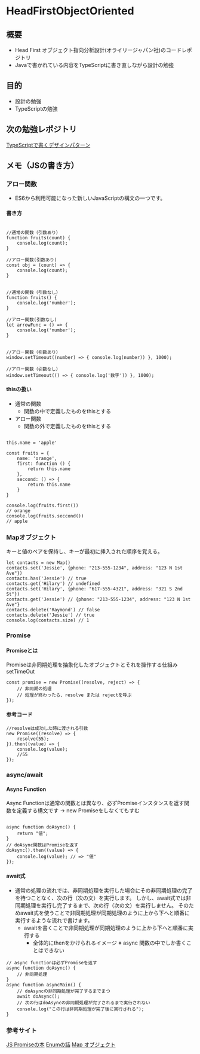# HeadFirstObjectOriented

## 概要
 + Head First オブジェクト指向分析設計(オライリージャパン社)のコードレポジトリ
  + Javaで書かれている内容をTypeScriptに書き直しながら設計の勉強

## 目的
 + 設計の勉強
 + TypeScriptの勉強

## 次の勉強レポジトリ
<a href="https://github.com/Nash-BETA/HeadFirstDesignPatterns">TypeScriptで書くデザインパターン</a>

## メモ（JSの書き方）

### アロー関数
+ ES6から利用可能になった新しいJavaScriptの構文の一つです。

#### 書き方

```

//通常の関数（引数あり）
function fruits(count) {
    console.log(count);
}

//アロー関数(引数あり)
const obj = (count) => {
    console.log(count);
}


//通常の関数（引数なし）
function fruits() {
    console.log('number');
}

//アロー関数(引数なし)
let arrowFunc = () => {
    console.log('number');
}

```

```

//アロー関数（引数あり）
window.setTimeout((number) => { console.log(number)) }, 1000);

//アロー関数（引数なし）
window.setTimeout(() => { console.log('数字')) }, 1000);

```

#### thisの扱い
 + 通常の関数
     + 関数の中で定義したものをthisとする
 + アロー関数
     + 関数の外で定義したものをthisとする

```

this.name = 'apple'

const fruits = {
    name: 'orange',
    first: function () {
        return this.name
    },
    seccond: () => {
        return this.name
    }
}

console.log(fruits.first())
// orange
console.log(fruits.seccond())
// apple

```

### Mapオブジェクト
キーと値のペアを保持し、キーが最初に挿入された順序を覚える。

```
let contacts = new Map()
contacts.set('Jessie', {phone: "213-555-1234", address: "123 N 1st Ave"})
contacts.has('Jessie') // true
contacts.get('Hilary') // undefined
contacts.set('Hilary', {phone: "617-555-4321", address: "321 S 2nd St"})
contacts.get('Jessie') // {phone: "213-555-1234", address: "123 N 1st Ave"}
contacts.delete('Raymond') // false
contacts.delete('Jessie') // true
console.log(contacts.size) // 1

```

### Promise
#### Promiseとは

Promiseは非同期処理を抽象化したオブジェクトとそれを操作する仕組み
setTimeOut


```
const promise = new Promise((resolve, reject) => {
    // 非同期の処理
    // 処理が終わったら、resolve または rejectを呼ぶ
});
```

#### 参考コード
```
//resolveは成功した時に渡される引数
new Promise((resolve) => {
    resolve(55);
}).then((value) => {
    console.log(value);
    //55
});

```


### async/await


#### Async Function

Async Functionは通常の関数とは異なり、必ずPromiseインスタンスを返す関数を定義する構文です
→ new Promiseをしなくてもすむ

```

async function doAsync() {
    return "値";
}
// doAsync関数はPromiseを返す
doAsync().then((value) => {
    console.log(value); // => "値"
});
```


#### await式
 + 通常の処理の流れでは、非同期処理を実行した場合にその非同期処理の完了を待つことなく、次の行（次の文）を実行します。
   しかし、await式では非同期処理を実行し完了するまで、次の行（次の文）を実行しません。 そのためawait式を使うことで非同期処理が同期処理のように上から下へと順番に実行するような流れで書けます。
     + awaitを書くことで非同期処理が同期処理のように上から下へと順番に実行する
       + 全体的にthenをかけられるイメージ
※ async 関数の中でしか書くことはできない

```
// async functionは必ずPromiseを返す
async function doAsync() {
    // 非同期処理
}
async function asyncMain() {
    // doAsyncの非同期処理が完了するまでまつ
    await doAsync();
    // 次の行はdoAsyncの非同期処理が完了されるまで実行されない
    console.log("この行は非同期処理が完了後に実行される");
}

```

### 参考サイト
<a href="https://azu.github.io/promises-book/">JS Promiseの本</a>
<a href="https://blog.mitsuruog.info/2018/01/typescript-emun-tips">Enumの話</a>
<a href="https://developer.mozilla.org/ja/docs/Web/JavaScript/Reference/Global_Objects/Map">Map オブジェクト</a>
